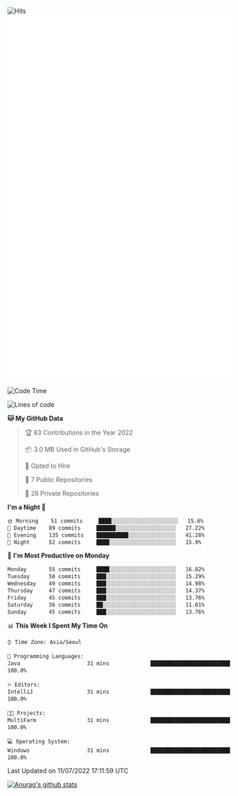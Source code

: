 ![Hits](https://hits.seeyoufarm.com/api/count/incr/badge.svg?url=https%3A%2F%2Fgithub.com%2Fkokose1234&count_bg=%2379C83D&title_bg=%23555555&icon=apple.svg&icon_color=%23E7E7E7&title=hits&edge_flat=false)
<br/>
![Metrics](https://github.com/kokose1234/kokose1234/blob/main/github-metrics.svg)

<!--START_SECTION:waka-->
![Code Time](http://img.shields.io/badge/Code%20Time-652%20hrs%2013%20mins-blue)

![Lines of code](https://img.shields.io/badge/From%20Hello%20World%20I%27ve%20Written-940%20Thousand%20lines%20of%20code-blue)

**🐱 My GitHub Data** 

> 🏆 83 Contributions in the Year 2022
 > 
> 📦 3.0 MB Used in GitHub's Storage 
 > 
> 💼 Opted to Hire
 > 
> 📜 7 Public Repositories 
 > 
> 🔑 28 Private Repositories  
 > 
**I'm a Night 🦉** 

```text
🌞 Morning    51 commits     ████░░░░░░░░░░░░░░░░░░░░░   15.6% 
🌆 Daytime    89 commits     ██████░░░░░░░░░░░░░░░░░░░   27.22% 
🌃 Evening    135 commits    ██████████░░░░░░░░░░░░░░░   41.28% 
🌙 Night      52 commits     ████░░░░░░░░░░░░░░░░░░░░░   15.9%

```
📅 **I'm Most Productive on Monday** 

```text
Monday       55 commits     ████░░░░░░░░░░░░░░░░░░░░░   16.82% 
Tuesday      50 commits     ███░░░░░░░░░░░░░░░░░░░░░░   15.29% 
Wednesday    49 commits     ███░░░░░░░░░░░░░░░░░░░░░░   14.98% 
Thursday     47 commits     ███░░░░░░░░░░░░░░░░░░░░░░   14.37% 
Friday       45 commits     ███░░░░░░░░░░░░░░░░░░░░░░   13.76% 
Saturday     36 commits     ██░░░░░░░░░░░░░░░░░░░░░░░   11.01% 
Sunday       45 commits     ███░░░░░░░░░░░░░░░░░░░░░░   13.76%

```


📊 **This Week I Spent My Time On** 

```text
⌚︎ Time Zone: Asia/Seoul

💬 Programming Languages: 
Java                     31 mins             █████████████████████████   100.0%

🔥 Editors: 
IntelliJ                 31 mins             █████████████████████████   100.0%

🐱‍💻 Projects: 
MultiFarm                31 mins             █████████████████████████   100.0%

💻 Operating System: 
Windows                  31 mins             █████████████████████████   100.0%

```


 Last Updated on 11/07/2022 17:11:59 UTC
<!--END_SECTION:waka-->

[![Anurag's github stats](https://github-readme-stats.vercel.app/api?username=kokose1234&theme=dracula)](https://github.com/anuraghazra/github-readme-stats)



	
